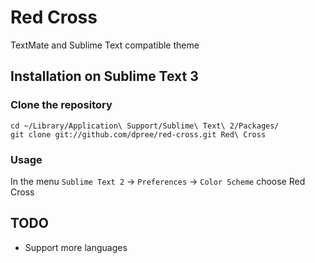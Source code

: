 # Red Cross

TextMate and Sublime Text compatible theme

## Installation on Sublime Text 3

### Clone the repository

    cd ~/Library/Application\ Support/Sublime\ Text\ 2/Packages/
    git clone git://github.com/dpree/red-cross.git Red\ Cross

### Usage

In the menu `Sublime Text 2` -> `Preferences` -> `Color Scheme` choose Red Cross

## TODO

- Support more languages
